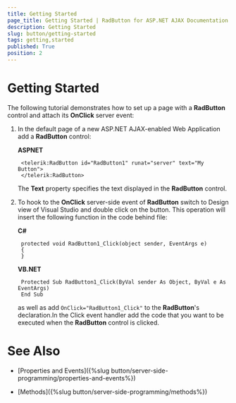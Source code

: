 ```yaml
---
title: Getting Started
page_title: Getting Started | RadButton for ASP.NET AJAX Documentation
description: Getting Started
slug: button/getting-started
tags: getting,started
published: True
position: 2
---
```


# Getting Started

The following tutorial demonstrates how to set up a page with a **RadButton** control and attach its **OnClick** server event:

1. In the default page of a new ASP.NET AJAX-enabled Web Application add a **RadButton** control:

	**ASPNET**	
	
		<telerik:RadButton id="RadButton1" runat="server" text="My Button">
		</telerik:RadButton>	

	The **Text** property specifies the text displayed in the **RadButton** control.

1. To hook to the **OnClick** server-side event of **RadButton** switch to Design view of Visual Studio and double click on the button. This operation will insert the following function in the code behind file:

	**C#**
	
		protected void RadButton1_Click(object sender, EventArgs e)
		{
		}

	**VB.NET**
	
		Protected Sub RadButton1_Click(ByVal sender As Object, ByVal e As EventArgs)
		End Sub

	as well as add `OnClick="RadButton1_Click"` to the **RadButton**'s declaration.In the Click event handler add the code that you want to be executed when the **RadButton** control is clicked.

# See Also

 * [Properties and Events]({%slug button/server-side-programming/properties-and-events%})

 * [Methods]({%slug button/server-side-programming/methods%})